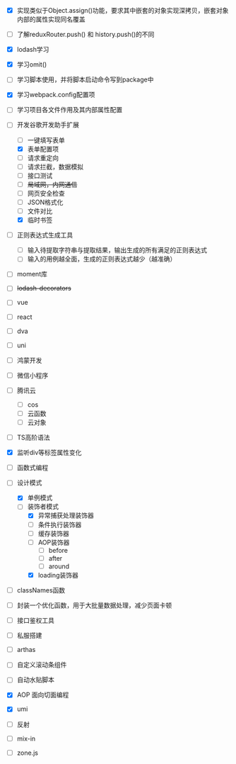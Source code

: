 -   [x] 实现类似于Object.assign()功能，要求其中嵌套的对象实现深拷贝，嵌套对象内部的属性实现同名覆盖

-   [ ] 了解reduxRouter.push() 和 history.push()的不同

-   [x] lodash学习

-   [x] 学习omit()

-   [ ] 学习脚本使用，并将脚本启动命令写到package中

-   [x] 学习webpack.config配置项

-   [ ] 学习项目各文件作用及其内部属性配置

-   [ ] 开发谷歌开发助手扩展

  - [ ] 一键填写表单
  - [x] 表单配置项
  - [ ] 请求重定向
  - [ ] 请求拦截，数据模拟
  - [ ] 接口测试
  - [ ] ~~局域网，内网通信~~
  - [ ] 网页安全检查
  - [ ] JSON格式化
  - [ ] 文件对比
  - [x] 临时书签

-   [ ] 正则表达式生成工具

    - [ ] 输入待提取字符串与提取结果，输出生成的所有满足的正则表达式
    - [ ] 输入的用例越全面，生成的正则表达式越少（越准确）

-   [ ] moment库

-   [ ] ~~lodash-decorators~~

-   [ ] vue

-   [ ] react

-   [ ] dva

-   [ ] uni

-   [ ] 鸿蒙开发

-   [ ] 微信小程序

-   [ ] 腾讯云

  -   [ ] cos
  -   [ ] 云函数
  -   [ ] 云对象

-   [ ] TS高阶语法

-   [x] 监听div等标签属性变化

-   [ ] 函数式编程

-   [ ] 设计模式
    -   [x] 单例模式
    -   [ ] 装饰者模式
        -   [x] 异常捕获处理装饰器
        -   [ ] 条件执行装饰器
        -   [ ] 缓存装饰器
        -   [ ] AOP装饰器
            -   [ ] before
            -   [ ] after
            -   [ ] around
        -   [x] loading装饰器
    
-   [ ] classNames函数

-   [ ] 封装一个优化函数，用于大批量数据处理，减少页面卡顿

-   [ ] 接口鉴权工具

-   [ ] 私服搭建

-   [ ] arthas

-   [ ] 自定义滚动条组件

-   [ ] 自动水贴脚本

-   [x] AOP 面向切面编程

-   [x] umi

-   [ ] 反射

-   [ ] mix-in

-   [ ] zone.js

  
